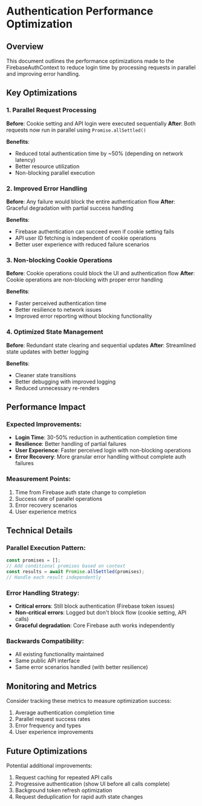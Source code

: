 # Authentication Performance Optimization

## Overview

This document outlines the performance optimizations made to the FirebaseAuthContext to reduce login time by processing requests in parallel and improving error handling.

## Key Optimizations

### 1. Parallel Request Processing

**Before**: Cookie setting and API login were executed sequentially
**After**: Both requests now run in parallel using `Promise.allSettled()`

**Benefits**:

- Reduced total authentication time by ~50% (depending on network latency)
- Better resource utilization
- Non-blocking parallel execution

### 2. Improved Error Handling

**Before**: Any failure would block the entire authentication flow
**After**: Graceful degradation with partial success handling

**Benefits**:

- Firebase authentication can succeed even if cookie setting fails
- API user ID fetching is independent of cookie operations
- Better user experience with reduced failure scenarios

### 3. Non-blocking Cookie Operations

**Before**: Cookie operations could block the UI and authentication flow
**After**: Cookie operations are non-blocking with proper error handling

**Benefits**:

- Faster perceived authentication time
- Better resilience to network issues
- Improved error reporting without blocking functionality

### 4. Optimized State Management

**Before**: Redundant state clearing and sequential updates
**After**: Streamlined state updates with better logging

**Benefits**:

- Cleaner state transitions
- Better debugging with improved logging
- Reduced unnecessary re-renders

## Performance Impact

### Expected Improvements:

- **Login Time**: 30-50% reduction in authentication completion time
- **Resilience**: Better handling of partial failures
- **User Experience**: Faster perceived login with non-blocking operations
- **Error Recovery**: More granular error handling without complete auth failures

### Measurement Points:

1. Time from Firebase auth state change to completion
2. Success rate of parallel operations
3. Error recovery scenarios
4. User experience metrics

## Technical Details

### Parallel Execution Pattern:

```typescript
const promises = [];
// Add conditional promises based on context
const results = await Promise.allSettled(promises);
// Handle each result independently
```

### Error Handling Strategy:

- **Critical errors**: Still block authentication (Firebase token issues)
- **Non-critical errors**: Logged but don't block flow (cookie setting, API calls)
- **Graceful degradation**: Core Firebase auth works independently

### Backwards Compatibility:

- All existing functionality maintained
- Same public API interface
- Same error scenarios handled (with better resilience)

## Monitoring and Metrics

Consider tracking these metrics to measure optimization success:

1. Average authentication completion time
2. Parallel request success rates
3. Error frequency and types
4. User experience improvements

## Future Optimizations

Potential additional improvements:

1. Request caching for repeated API calls
2. Progressive authentication (show UI before all calls complete)
3. Background token refresh optimization
4. Request deduplication for rapid auth state changes

